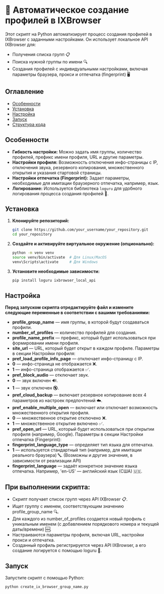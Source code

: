 # 🚀 Автоматическое создание профилей в IXBrowser

Этот скрипт на Python автоматизирует процесс создания профилей в IXBrowser с заданными настройками. Он использует локальное API IXBrowser для:
- Получения списка групп 📋
- Поиска нужной группы по имени 🔍
- Создания профилей с индивидуальными настройками, включая параметры браузера, прокси и отпечатка (fingerprint) 🖥️

## Оглавление

- [Особенности](#особенности)
- [Установка](#установка)
- [Настройка](#настройка)
- [Запуск](#запуск)
- [Структура кода](#структура-кода)

## Особенности

- **Гибкость настройки:** Можно задать имя группы, количество профилей, префикс имени профиля, URL и другие параметры.
- **Настройки профиля:** Возможность отключения инфо-страницы с IP, отключения звука, резервного копирования, множественного открытия и указания стартовой страницы.
- **Настройки отпечатка (Fingerprint):** Задает параметры, необходимые для имитации браузерного отпечатка, например, язык.
- **Логирование:** Используется библиотека `loguru` для удобного логирования процесса создания профилей 📜.

## Установка

1. **Клонируйте репозиторий:**

   ```bash
   git clone https://github.com/your_username/your_repository.git
   cd your_repository

2. **Создайте и активируйте виртуальное окружение (опционально):**

   ```bash
   python -m venv venv
   source venv/bin/activate  # Для Linux/MacOS
   venv\Scripts\activate     # Для Windows

3. **Установите необходимые зависимости:**

   ```bash
   pip install loguru ixbrowser_local_api

## Настройка
**Перед запуском скрипта отредактируйте файл и измените следующие переменные в соответствии с вашими требованиями:**

- **profile_group_name** — имя группы, в которой будут создаваться профили.
- **number_of_profiles** — количество профилей для создания.
- **profile_name_prefix** — префикс, который будет использоваться при формировании имени профиля.
- **site_url** — URL, который будет открыт в каждом профиле.
Параметры в секции Настройки профиля:
- **pref_load_profile_info_page** — отключает инфо-страницу с IP.
- **0** — инфо-страница не отображается ❌.
- **1** — инфо-страница отображается ✅.
- **pref_block_audio** — отключает звук.
- **0** — звук включен 🔊.
- **1** — звук отключен 🔇.
- **pref_cloud_backup** — включает резервное копирование всех 4 параметров из настроек предпочтений ☁️.
- **pref_enable_multiple_open** — включает или отключает возможность множественного открытия профиля.
- **0** — множественное открытие отключено ❌.
- **1** — множественное открытие включено ✅.
- **pref_open_url** — URL, который будет использоваться при открытии профиля (например, Google).
Параметры в секции Настройки отпечатка (Fingerprint):
- **fingerprint_language_type** — определяет тип языка для отпечатка.
- **1** — используется стандартный тип (например, для имитации реального браузера) 🔤.
(Возможны и другие значения, в зависимости от реализации API)
- **fingerprint_language** — задаёт конкретное значение языка отпечатка.
Например, 'en-US' — английский язык (США) 🇺🇸.

## При выполнении скрипта:

- Скрипт получает список групп через API IXBrowser 📋.
- Ищет группу с именем, соответствующим значению profile_group_name 🔍.
- Для каждого из number_of_profiles создается новый профиль с уникальным именем (с добавлением порядкового номера и текущей даты/времени) 🆕.
- Настраиваются параметры профиля, включая URL, настройки прокси и отпечатка.
- Созданный профиль регистрируется через API IXBrowser, а его создание логируется с помощью loguru 📜.

## Запуск
Запустите скрипт с помощью Python:

```bash
python create_ix_browser_group_name.py
